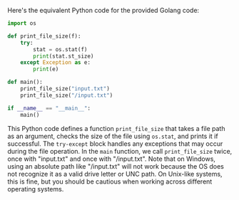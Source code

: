  Here's the equivalent Python code for the provided Golang code:

```python
import os

def print_file_size(f):
    try:
        stat = os.stat(f)
        print(stat.st_size)
    except Exception as e:
        print(e)

def main():
    print_file_size("input.txt")
    print_file_size("/input.txt")

if __name__ == "__main__":
    main()
```

This Python code defines a function `print_file_size` that takes a file path as an argument, checks the size of the file using `os.stat`, and prints it if successful. The `try-except` block handles any exceptions that may occur during the file operation. In the `main` function, we call `print_file_size` twice, once with "input.txt" and once with "/input.txt". Note that on Windows, using an absolute path like "/input.txt" will not work because the OS does not recognize it as a valid drive letter or UNC path. On Unix-like systems, this is fine, but you should be cautious when working across different operating systems.
